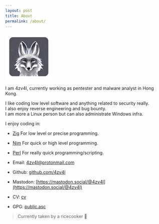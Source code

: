 ```yaml
---
layout: post
title: About
permalink: /about/
---
```


![me](/assets/about/me.png)

I am 4zv4l, currently working as pentester and malware analyst in Hong Kong.

I like coding low level software and anything related to security really.  
I also enjoy reverse engineering and bug bounty.  
I am more a Linux person but can also administrate Windows infra.  

I enjoy coding in:
- [Zig](https://ziglang.org/)
For low level or precise programming.
- [Nim](https://nim-lang.org/)
For quick or high level programming.
- [Perl](https://www.perl.org/)
For really quick programming/scripting.

- Email: [4zv4l@protonmail.com](mailto:4zv4l@protonmail.com)
- Github: [github.com/4zv4l](https://github.com/4zv4l)
- Mastodon: [https://mastodon.social/@4zv4l](https://mastodon.social/@4zv4l)
- CV: [cv](/assets/about/cv.pdf)
- GPG: [public.asc](/assets/about/public.asc)

> Currently taken by a ricecooker 🍚
